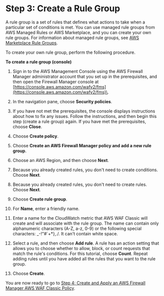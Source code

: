 # Step 3: Create a Rule Group<a name="get-started-fms-create-rule-group"></a>

A rule group is a set of rules that defines what actions to take when a particular set of conditions is met\. You can use managed rule groups from AWS Managed Rules or AWS Marketplace, and you can create your own rule groups\. For information about managed rule groups, see [AWS Marketplace Rule Groups](classic-waf-managed-rule-groups.md)\.

To create your own rule group, perform the following procedure\.<a name="get-started-fms-create-rule-group-procedure"></a>

**To create a rule group \(console\)**

1. Sign in to the AWS Management Console using the AWS Firewall Manager administrator account that you set up in the prerequisites, and then open the Firewall Manager console at [https://console.aws.amazon.com/wafv2/fms](https://console.aws.amazon.com/wafv2/fms)\. 

1. In the navigation pane, choose **Security policies**\. 

1. If you have not met the prerequisites, the console displays instructions about how to fix any issues\. Follow the instructions, and then begin this step \(create a rule group\) again\. If you have met the prerequisites, choose **Close**\. 

1. Choose **Create policy**\.

1. Choose **Create an AWS Firewall Manager policy and add a new rule group**\.

1. Choose an AWS Region, and then choose **Next**\.

1. Because you already created rules, you don't need to create conditions\. Choose **Next**\.

1. Because you already created rules, you don't need to create rules\. Choose **Next**\.

1. Choose **Create rule group**\.

1. For **Name**, enter a friendly name\. 

1. Enter a name for the CloudWatch metric that AWS WAF Classic will create and will associate with the rule group\. The name can contain only alphanumeric characters \(A\-Z, a\-z, 0\-9\) or the following special characters: \_\-\!"\#`\+\*\},\./\. It can't contain white space\.

1. Select a rule, and then choose **Add rule**\. A rule has an action setting that allows you to choose whether to allow, block, or count requests that match the rule's conditions\. For this tutorial, choose **Count**\. Repeat adding rules until you have added all the rules that you want to the rule group\.

1. Choose **Create**\.

You are now ready to go to [Step 4: Create and Apply an AWS Firewall Manager AWS WAF Classic Policy](get-started-fms-create-security-policy.md)\.